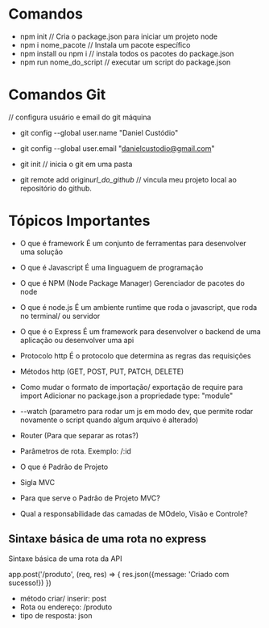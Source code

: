 # Comandos

-   npm init // Cria o package.json para iniciar um projeto node
-   npm i nome_pacote // Instala um pacote específico
-   npm install ou npm i // instala todos os pacotes do package.json
-   npm run nome_do_script // executar um script do package.json

# Comandos Git

// configura usuário e email do git máquina

-   git config --global user.name "Daniel Custódio"
-   git config --global user.email "danielcustodio@gmail.com"

-   git init // inicia o git em uma pasta
-   git remote add origin*url_do_github* // vincula meu projeto local ao repositório do github.

# Tópicos Importantes

-   O que é framework
    É um conjunto de ferramentas para desenvolver uma solução

-   O que é Javascript
    É uma linguaguem de programação

-   O que é NPM (Node Package Manager)
    Gerenciador de pacotes do node

-   O que é node.js
    É um ambiente runtime que roda o javascript, que roda no terminal/ ou servidor

-   O que é o Express
    É um framework para desenvolver o backend de uma aplicação ou desenvolver uma api

-   Protocolo http
    É o protocolo que determina as regras das requisições

-   Métodos http (GET, POST, PUT, PATCH, DELETE)

-   Como mudar o formato de importação/ exportação de require para import
    Adicionar no package.json a propriedade type: "module"

-   --watch (parametro para rodar um js em modo dev, que permite rodar novamente o script quando algum arquivo é alterado)

-   Router (Para que separar as rotas?)

-   Parâmetros de rota. Exemplo: /:id

-   O que é Padrâo de Projeto

-   Sigla MVC

-   Para que serve o Padrâo de Projeto MVC?

-   Qual a responsabilidade das camadas de MOdelo, Visão e Controle?

## Sintaxe básica de uma rota no express

Sintaxe básica de uma rota da API

app.post('/produto', (req, res) => {
res.json({message: 'Criado com sucesso!})
})

-   método criar/ inserir: post
-   Rota ou endereço: /produto
-   tipo de resposta: json
